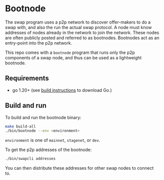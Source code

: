# Bootnode

The swap program uses a p2p network to discover offer-makers to do a swap with, and also the run the actual swap protocol. A node must know addresses of nodes already in the network to join the network. These nodes are often publicly posted and referred to as bootnodes. Bootnodes act as an entry-point into the p2p network. 

This repo comes with a `bootnode` program that runs only the p2p components of a swap node, and thus can be used as a lightweight bootnode. 

## Requirements
- go 1.20+ (see [build instructions](./build.md) to download Go.)

## Build and run

To build and run the bootnode binary:
```bash
make build-all
./bin/bootnode --env <environment>
```

`environment` is one of `mainnet`, `stagenet`, or `dev`.

To get the p2p addresses of the bootnode:
```bash
./bin/swapcli addresses
```

You can then distribute these addresses for other swap nodes to connect to.